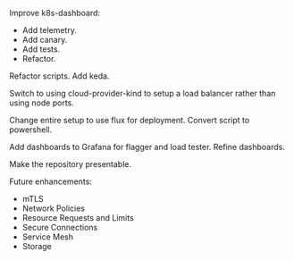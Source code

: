 Improve k8s-dashboard:
  - Add telemetry.
  - Add canary.
  - Add tests.
  - Refactor.

Refactor scripts.
Add keda.

Switch to using cloud-provider-kind to setup a load balancer rather than using node ports.

Change entire setup to use flux for deployment.
Convert script to powershell.

Add dashboards to Grafana for flagger and load tester.
Refine dashboards.

Make the repository presentable.

Future enhancements:
  - mTLS
  - Network Policies
  - Resource Requests and Limits
  - Secure Connections
  - Service Mesh
  - Storage
